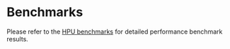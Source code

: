 # Benchmarks

Please refer to the [HPU benchmarks](../../getting-started/benchmarks/hpu/README.md) for detailed performance benchmark results.
